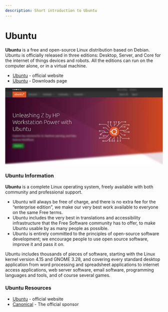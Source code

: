 ```yaml
---
description: Short introduction to Ubuntu
---
```


# Ubuntu

**Ubuntu** is a free and open-source Linux distribution based on Debian. Ubuntu is officially released in three editions: Desktop, Server, and Core for the internet of things devices and robots. All the editions can run on the computer alone, or in a virtual machine.

* [Ubuntu](https://ubuntu.com/) - official website
* [Ubuntu](https://ubuntu.com/download/desktop) - Downloads page

![Ubuntu - Open-source OS.](../../.gitbook/assets/os-ubuntu.jpg)

 

### Ubuntu Information

**Ubuntu** is a complete Linux operating system, freely available with both community and professional support.

* Ubuntu will always be free of charge, and there is no extra fee for the “enterprise edition”, we make our very best work available to everyone on the same Free terms.
* Ubuntu includes the very best in translations and accessibility infrastructure that the Free Software community has to offer, to make Ubuntu usable by as many people as possible.
* Ubuntu is entirely committed to the principles of open-source software development; we encourage people to use open source software, improve it and pass it on.

Ubuntu includes thousands of pieces of software, starting with the Linux kernel version 4.15 and GNOME 3.28, and covering every standard desktop application from word processing and spreadsheet applications to internet access applications, web server software, email software, programming languages and tools, and of course several games.

### 

### Ubuntu Resources

* [Ubuntu](https://ubuntu.com/) - official website
* [Canonical](http://www.canonical.com/) - The official sponsor


